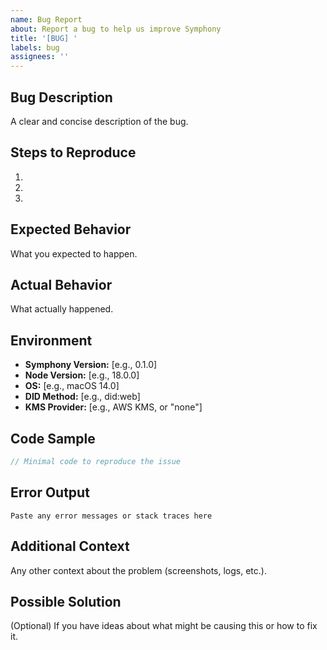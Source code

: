 ```yaml
---
name: Bug Report
about: Report a bug to help us improve Symphony
title: '[BUG] '
labels: bug
assignees: ''
---
```


## Bug Description

A clear and concise description of the bug.

## Steps to Reproduce

1. 
2. 
3. 

## Expected Behavior

What you expected to happen.

## Actual Behavior

What actually happened.

## Environment

- **Symphony Version:** [e.g., 0.1.0]
- **Node Version:** [e.g., 18.0.0]
- **OS:** [e.g., macOS 14.0]
- **DID Method:** [e.g., did:web]
- **KMS Provider:** [e.g., AWS KMS, or "none"]

## Code Sample

```typescript
// Minimal code to reproduce the issue
```

## Error Output

```
Paste any error messages or stack traces here
```

## Additional Context

Any other context about the problem (screenshots, logs, etc.).

## Possible Solution

(Optional) If you have ideas about what might be causing this or how to fix it.
